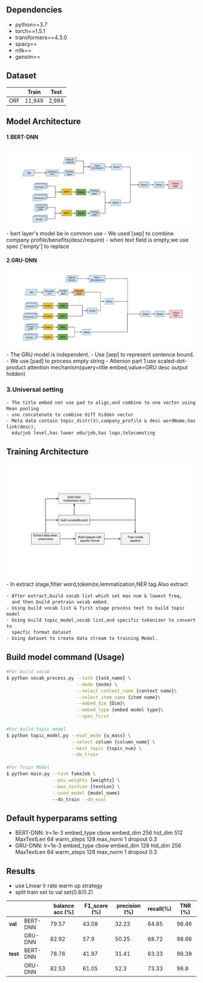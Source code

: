 
## Dependencies  
- python>=3.7
- torch==1.5.1
- transformers==4.3.0
- spacy==
- nltk==
- gensim==
  
## Dataset
|       | Train  | Test| 
| ----- | ------ | --- |  
|ORF    | 11,949 |2,988| 


## Model Architecture  
  
#### 1.BERT-DNN
![bert-dnn](https://github.com/yinghao1019/image/blob/master/BERT-DNN.png)   
    - bert layer's model be in common use 
    - We used [sep] to combine company profile/benefits(desc/require)
    - when text field is empty,we use spec ['empty'] to replace
#### 2.GRU-DNN
![GRU-DNN](https://github.com/yinghao1019/image/blob/master/GRU-DNN%20.png)
    - The GRU model is independent.
    - Use [sep] to represent sentence bound.
    - We use [pad] to process empty string
    - Attenion part
     1.use scaled-dot-product attention mechanism(query=title embed,value=GRU desc output hidden)

### 3.Universal setting
    - The title embed not use pad to align,and combine to one vector using Mean pooling
    - use concatenate to combine diff hidden vector
    - Meta data contain topic_distr(3),company_profile & desc wordNume,has link(desc),
      edu/job level,has lower edu/job,has logo,telecomuting

## Training Architecture
![](https://github.com/yinghao1019/image/blob/master/training%20architecture.png)  
    - In extract stage,filter word,tokenize,lemmatization,NER tag.Also extract
      
    - After extract,build vocab list which set max num & lowest freq,
      and then build pretrain vocab embed.
    - Using build vocab list & first stage process text to build topic model
    - Using build topic_model,vocab list,and specific tokenizer to convert to
      specfic format dataset
    - Using dataset to create data stream to training Model.

## Build model command (Usage)
  
```bash
#For build vocab
$ python vocab_process.py --task {task_name} \
                          --mode {mode} \
                          --select_context_name {context name}\
                          --select_item_name {item name}\
                          --embed_dim {Dim}\
                          --embed_type {embed model type}\
                          --spec_first

#For build topic model
$ python topic_model.py --eval_mode {u_mass} \
                        --select column {column_name} \
                        --best_topic {topic_num} \
                        --do_train

#For Train MOdel
$ python main.py --task fakeJob \
                 --pos_weights {weights} \
                 --max_textLen {textLen} \
                 --used_model {model_name}
                 --do_train --do_eval 
```  
  
## Default hyperparams setting  
- BERT-DNN: lr=1e-3 embed_type cbow embed_dim 256 hid_dim 512 MaxTextLen 64 warm_steps 128 max_norm 1 dropout 0.3
- GRU-DNN: lr=1e-3 embed_type cbow embed_dim 128 hid_dim 256 MaxTextLen 64 warm_steps 128 max_norm 1 dropout 0.3
## Results  
- use Linear lr rate warm up strategy
- split train set to val set(0.8/0.2)

|           |                  | balance acc (%)| F1_score (%)| precision (%) | recall(%) | TNR (%) |
| --------- | ---------------- | -------------- | ----------- | ------------- | --------- | ------- |
| **val**   | BERT-DNN         | 79.57          | 43.08       | 32.23         |   64.85   |  98.46  |
|           | GRU-DNN          | 82.92          | 57.9        | 50.25         |   68.72   |  98.66  |
| **test**  | BERT- DNN        | 78.76          | 41.97       | 31.41         |   63.33   |  98.39  |
|           | GRU-DNN          | 82.53          | 61.05       | 52.3          |   73.33   |  98.8   |
